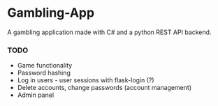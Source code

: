 # Gambling-App
A gambling application made with C# and a python REST API backend.

### TODO
- Game functionality
- Password hashing
- Log in users - user sessions with flask-login (?)
- Delete accounts, change passwords (account management)
- Admin panel

